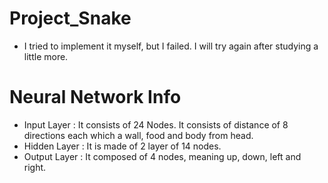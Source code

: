 # Project_Snake
- I tried to implement it myself, but I failed. I will try again after studying a little more.
# Neural Network Info
- Input Layer : It consists of 24 Nodes. It consists of distance of 8 directions each which a wall, food and body from head.
- Hidden Layer : It is made of 2 layer of 14 nodes.
- Output Layer : It composed of 4 nodes, meaning up, down, left and right.
